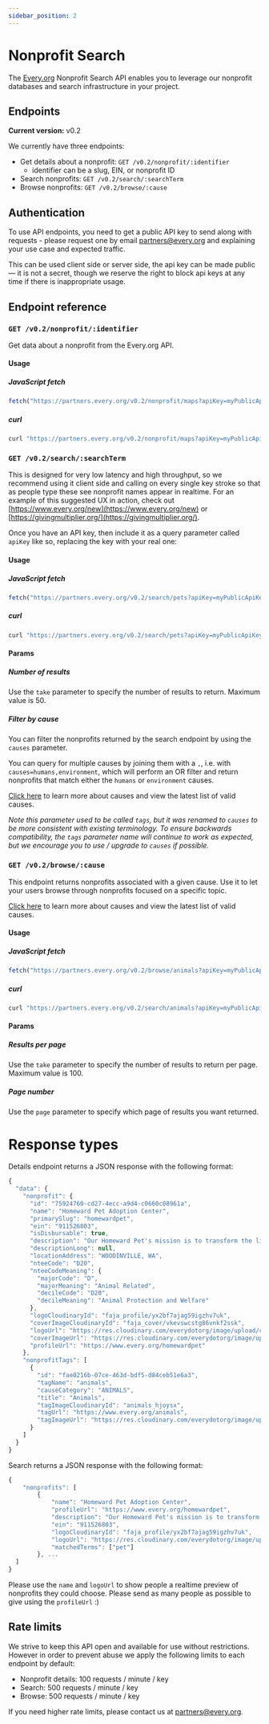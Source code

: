 ```yaml
---
sidebar_position: 2
---
```


# Nonprofit Search

The [Every.org](http://every.org) Nonprofit Search API enables you to leverage
our nonprofit databases and search infrastructure in your project.

## Endpoints

**Current version:** v0.2

We currently have three endpoints:

- Get details about a nonprofit: `GET /v0.2/nonprofit/:identifier`
  - identifier can be a slug, EIN, or nonprofit ID
- Search nonprofits: `GET /v0.2/search/:searchTerm`
- Browse nonprofits: `GET /v0.2/browse/:cause`

## Authentication

To use API endpoints, you need to get a public API key to send along with
requests - please request one by email
[partners@every.org](mailto:partners@every.org) and explaining your use case and
expected traffic.

This can be used client side or server side, the api key can be made public— it
is not a secret, though we reserve the right to block api keys at any time if
there is inappropriate usage.

## Endpoint reference

### `GET /v0.2/nonprofit/:identifier`

Get data about a nonprofit from the Every.org API.

#### Usage

##### JavaScript fetch

```jsx
fetch("https://partners.every.org/v0.2/nonprofit/maps?apiKey=myPublicApiKey");
```

##### curl

```jsx
curl "https://partners.every.org/v0.2/nonprofit/maps?apiKey=myPublicApiKey"
```

### `GET /v0.2/search/:searchTerm`

This is designed for very low latency and high throughput, so we recommend using
it client side and calling on every single key stroke so that as people type
these see nonprofit names appear in realtime. For an example of this suggested
UX in action, check out [https://www.every.org/new](https://www.every.org/new)
or [https://givingmultiplier.org/](https://givingmultiplier.org/).

Once you have an API key, then include it as a query parameter called `apiKey`
like so, replacing the key with your real one:

#### Usage

##### JavaScript fetch

```jsx
fetch("https://partners.every.org/v0.2/search/pets?apiKey=myPublicApiKey");
```

##### curl

```jsx
curl "https://partners.every.org/v0.2/search/pets?apiKey=myPublicApiKey"
```

#### Params

##### Number of results

Use the `take` parameter to specify the number of results to return. Maximum
value is 50.

##### Filter by cause

You can filter the nonprofits returned by the search endpoint by using the
`causes` parameter.

You can query for multiple causes by joining them with a `,`, i.e. with
`causes=humans,environment`, which will perform an OR filter and return
nonprofits that match either the `humans` or `environment` causes.

[Click here](./types#causes) to learn more about causes and view the latest list
of valid causes.

_Note this parameter used to be called `tags`, but it was renamed to `causes` to
be more consistent with existing terminology. To ensure backwards compatibility,
the `tags` parameter name will continue to work as expected, but we encourage
you to use / upgrade to `causes` if possible._

### `GET /v0.2/browse/:cause`

This endpoint returns nonprofits associated with a given cause. Use it to let
your users browse through nonprofits focused on a specific topic.

[Click here](./types#causes) to learn more about causes and view the latest list
of valid causes.

#### Usage

##### JavaScript fetch

```jsx
fetch("https://partners.every.org/v0.2/browse/animals?apiKey=myPublicApiKey");
```

##### curl

```jsx
curl "https://partners.every.org/v0.2/search/animals?apiKey=myPublicApiKey"
```

#### Params

##### Results per page

Use the `take` parameter to specify the number of results to return per page.
Maximum value is 100.

##### Page number

Use the `page` parameter to specify which page of results you want returned.

# Response types

Details endpoint returns a JSON response with the following format:

```jsx
{
  "data": {
    "nonprofit": {
      "id": "75924760-cd27-4ecc-a9d4-c0660c08961a",
      "name": "Homeward Pet Adoption Center",
      "primarySlug": "homewardpet",
      "ein": "911526803",
      "isDisbursable": true,
      "description": "Our Homeward Pet's mission is to transform the lives of cats and dogs in need through compassionate medical care, positive behavior training, and successful adoption while building a more humane community.",
      "descriptionLong": null,
      "locationAddress": "WOODINVILLE, WA",
      "nteeCode": "D20",
      "nteeCodeMeaning": {
        "majorCode": "D",
        "majorMeaning": "Animal Related",
        "decileCode": "D20",
        "decileMeaning": "Animal Protection and Welfare"
      },
      "logoCloudinaryId": "faja_profile/yx2bf7ajag59igzhv7uk",
      "coverImageCloudinaryId": "faja_cover/vkevswcstg86vnkf2ssk",
      "logoUrl": "https://res.cloudinary.com/everydotorg/image/upload/c_lfill,w_24,h_24,dpr_2/c_crop,ar_24:24/q_auto,f_auto,fl_progressive/faja_profile/yx2bf7ajag59igzhv7uk",
      "coverImageUrl": "https://res.cloudinary.com/everydotorg/image/upload/f_auto,c_limit,w_3840,q_80/faja_cover/vkevswcstg86vnkf2ssk",
      "profileUrl": "https://www.every.org/homewardpet"
    },
    "nonprofitTags": [
      {
        "id": "fae0216b-07ce-463d-bdf5-d84ceb51e6a3",
        "tagName": "animals",
        "causeCategory": "ANIMALS",
        "title": "Animals",
        "tagImageCloudinaryId": "animals_hjoysx",
        "tagUrl": "https://www.every.org/animals",
        "tagImageUrl": "https://res.cloudinary.com/everydotorg/image/upload/c_lfill,w_24,h_24,dpr_2/c_crop,ar_24:24/q_auto,f_auto,fl_progressive/animals_hjoysx"
      }
    ]
  }
}
````

Search returns a JSON response with the following format:

```jsx
{
	"nonprofits": [
		{
			"name": "Homeward Pet Adoption Center",
			"profileUrl": "https://www.every.org/homewardpet",
			"description": "Our Homeward Pet's mission is to transform the lives of cats and dogs in need through compassionate medical care, positive behavior training, and successful adoption while building a more humane community.",
			"ein": "911526803",
			"logoCloudinaryId": "faja_profile/yx2bf7ajag59igzhv7uk",
			"logoUrl": "https://res.cloudinary.com/everydotorg/image/upload/c_lfill,w_24,h_24,dpr_2/c_crop,ar_24:24/q_auto,f_auto,fl_progressive/faja_profile/yx2bf7ajag59igzhv7uk",
			"matchedTerms": ["pet"]
		}, ...
  ]
}
```

Please use the `name` and `logoUrl` to show people a realtime preview of
nonprofits they could choose. Please send as many people as possible to give
using the `profileUrl` :)

## Rate limits

We strive to keep this API open and available for use without restrictions.
However in order to prevent abuse we apply the following limits to each endpoint
by default:

- Nonprofit details: 100 requests / minute / key
- Search: 500 requests / minute / key
- Browse: 500 requests / minute / key

If you need higher rate limits, please contact us at
[partners@every.org](mailto:partners@every.org).
